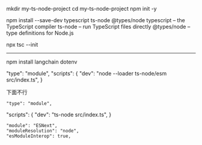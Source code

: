 mkdir my-ts-node-project
cd my-ts-node-project
npm init -y

npm install --save-dev typescript ts-node @types/node
typescript – the TypeScript compiler
ts-node – run TypeScript files directly
@types/node – type definitions for Node.js

npx tsc --init


---

npm install langchain dotenv


  "type": "module",
  "scripts": {
    "dev": "node --loader ts-node/esm src/index.ts",
  }

下面不行

    "type": "module",
  "scripts": {
    "dev": "ts-node src/index.ts",
  }




    "module": "ESNext",
    "moduleResolution": "node",
    "esModuleInterop": true,